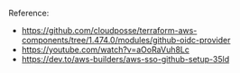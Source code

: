 Reference:
* https://github.com/cloudposse/terraform-aws-components/tree/1.474.0/modules/github-oidc-provider
* https://youtube.com/watch?v=aOoRaVuh8Lc
* https://dev.to/aws-builders/aws-sso-github-setup-35ld